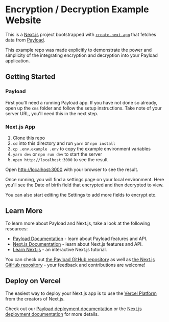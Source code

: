 # Encryption / Decryption Example Website

This is a [Next.js](https://nextjs.org/) project bootstrapped with [`create-next-app`](https://github.com/vercel/next.js/tree/canary/packages/create-next-app) that fetches data from [Payload](https://payloadcms.com).

This example repo was made explicitly to demonstrate the power and simplicity of the integrating encryption and decryption into your Payload application.

## Getting Started

### Payload

First you'll need a running Payload app. If you have not done so already, open up the `cms` folder and follow the setup instructions. Take note of your server URL, you'll need this in the next step.

### Next.js App

1. Clone this repo
2. `cd` into this directory and run `yarn` or `npm install`
3. `cp .env.example .env` to copy the example environment variables
4. `yarn dev` or `npm run dev` to start the server
5. `open http://localhost:3000` to see the result

Open [http://localhost:3000](http://localhost:3000) with your browser to see the result.

Once running, you will find a settings page on your local environment. Here you'll see the Date of birth field that encrypted and then decrypted to view.

You can also start editing the Settings to add more fields to encrypt etc.

## Learn More

To learn more about Payload and Next.js, take a look at the following resources:

- [Payload Documentation](https://payloadcms.com/docs) - learn about Payload features and API.
- [Next.js Documentation](https://nextjs.org/docs) - learn about Next.js features and API.
- [Learn Next.js](https://nextjs.org/learn) - an interactive Next.js tutorial.

You can check out [the Payload GitHub repository](https://github.com/payloadcms/payload/) as well as [the Next.js GitHub repository](https://github.com/vercel/next.js/) - your feedback and contributions are welcome!

## Deploy on Vercel

The easiest way to deploy your Next.js app is to use the [Vercel Platform](https://vercel.com/new?utm_medium=default-template&filter=next.js&utm_source=create-next-app&utm_campaign=create-next-app-readme) from the creators of Next.js.

Check out our [Payload deployment documentation](https://payloadcms.com/docs/production/deployment) or the [Next.js deployment documentation](https://nextjs.org/docs/deployment) for more details.
